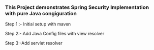 
### This Project demonstrates Spring Security Implementation with pure Java congiguration
  
  Step 1 :- Initial setup with maven
  
  Step 2:- Add Java Config files with view resolver

  Step 3:-Add servlet resolver

  